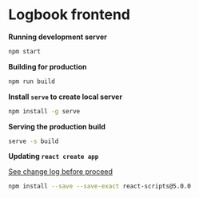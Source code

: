 # Logbook frontend

**Running development server**

```sh
npm start
```

**Building for production**

```sh
npm run build
```

**Install `serve` to create local server**

```sh
npm install -g serve
```

**Serving the production build**

```sh
serve -s build
```

**Updating `react create app`**

[See change log before proceed](https://github.com/facebook/create-react-app/blob/main/CHANGELOG.md)

```sh
npm install --save --save-exact react-scripts@5.0.0
```

